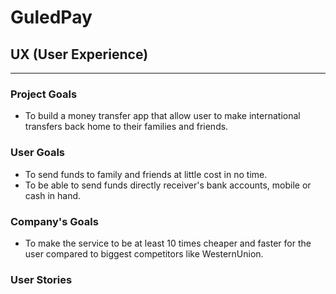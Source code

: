 # GuledPay

## UX (User Experience) 
---
### Project Goals 
* To build a money transfer app that allow user to make international transfers back home to their families and friends. 

### User Goals
* To send funds to family and friends at little cost in no time.
* To be able to send funds directly receiver's bank accounts, mobile or cash in hand.

### Company's Goals
* To make the service to be at least 10 times cheaper and faster for the user compared to biggest competitors like WesternUnion.

### User Stories